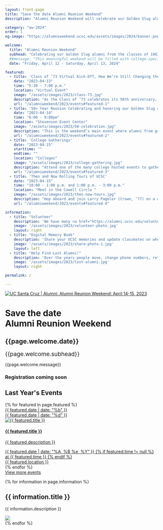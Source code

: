 ```yaml
---
layout: front-page
title: "Save the date Alumni Reunion Weekend"
description: "Alumni Reunion Weekend will celebrate our Golden Slug alumni from the classes of 1965-1973."

category: "aw-2024"
order: 1
og-image: "https://alumniweekend.ucsc.edu/assets/images/2024/banner.png"

welcome:
  title: "Alumni Reunion Weekend"
  subhead: "Celebrating our Golden Slug alumni from the classes of 1963 - 1974"
  ##message: "This meaningful weekend will be filled with college-specific events and <br/>special moments to honor alumni celebrating their 50th or greater reunion milestones. <br/>We are excited to welcome these pioneers back to UC Santa Cruz for this special weekend."
  date: "Friday, April 12 - Saturday, April 13, 2024"

featured:
  - title: 'Class of ‘73 Virtual Kick-Off, How We’re Still Changing the World'
    date: "2023-04-13"
    time: "5:30 - 7:00 p.m."
    location: "Virtual Event"
    image: "/assets/images/2023/class-73.jpg"
    description: "As the Class of ’73 celebrates its 50th anniversary, classmates will come together to reflect on how they are still changing the world. Hear and share about how the Class of ’73 has been at the forefront of progress over the past 50 years. Come celebrate the transformative impact of fellow classmates and colleagues."
    url: "/alumniweekend/2023/events#featured-1"
  - title: '50+ Year Reunion Celebrating and honoring our Golden Slug alumni from the classes of 1965-1973 Stevenson Events Center'
    date: "2023-04-14"
    time: "6:00 - 9:00pm"
    location: "Stevenson Event Center"
    image: "/assets/images/2023/50-celebration.jpg"
    description: "This is the weekend’s main event where alumni from graduating classes 1965 to 1973 will gather together to celebrate their milestone reunion. Alumni will be presented with the distinct recognition for their part in the history of UC Santa Cruz."
    url: "/alumniweekend/2023/events#featured-2"
  - title: 'College Gatherings'
    date: "2023-04-15"
    starttime: ""
    endtime: ""
    location: "Colleges"
    image: "/assets/images/2023/college-gathering.jpg"
    description: "Attend one of the many college hosted events to gather with classmates from your college in the libraries, dining halls and lounges you once called home. Review the full event listings to see events organized by college."
    url: "/alumniweekend/2023/events#featured-3"
  - title: 'Then and Now Rolling Tours of UCSC'
    date: "2023-04-15"
    time: "10:00 - 1:00 p.m. and 1:00 p.m. - 3:00 p.m."
    location: "Meet in the Cowell Circle "
    image: "/assets/images/2023/then-now-tours.jpg"
    description: "Hop aboard and join Larry Pageler (Crown, ’77) on a driving tour of campus to learn campus history, explore what is new and reminisce about our time as students."
    url: "/alumniweekend/2023/events#featured-4"

information:
  - title: "Volunteer"
    description: 'We have many <a href="https://alumni.ucsc.edu/volunteer/arw-volunteers.html">volunteer opportunities</a> for you to get involved now and during the weekend. <a href="https://docs.google.com/forms/d/e/1FAIpQLSe91dHZ5027XdMNNU__YX4gXrwRCdAH3tKNmfLz6kkxdz5bog/viewform">Sign-up to volunteer</a>.'
    image: '/assets/images/2023/volunteer-photo.jpg'
    layout: right
  - title: "Digital Memory Book"
    description: 'Share your UCSC memories and update classmates on where you are now. If you haven’t received an email invite to access the digital memory book, contact <a href="mailto:jmajane@ucsc.edu?subject=Digital%20Memory%20Book">Jesse Majane</a>.'
    image: '/assets/images/2023/share-photo-1.jpg' 
    layout: left
  - title: "Help Find Lost Alumni!"
    description: 'Over the years people move, change phone numbers, retire, create new email addresses and launch new social media profiles. We are asking for your help to find classmates we’ve lost touch with. If you have updated contact information for <a href="https://docs.google.com/spreadsheets/d/1_zyvwBJYMLJgws400imNdzGXCeQFGeYgqNrhnuLWTis/edit#gid=0">anyone on this list</a>, please reach out to <a href="mailto:alumni@ucsc.edu?subject=Help%20find%20lost%20alumni">alumni@ucsc.edu</a> so we can send them an invite to the weekend.'
    image: '/assets/images/2023/lost-alumni.jpg'
    layout: right

permalink: /

---
```



<a href="https://secure.ucsc.edu/s/1069/bp18/interior.aspx?sid=1069&gid=1001&pgid=4506&cid=9935&fid=9935&gfid=12816"> 
  <img src="https://alumniweekend.ucsc.edu/assets/images/2024/banner.png" class="img-full" alt="UC Santa Cruz | Alumni: Alumni Reunion Weekend: April 14-15, 2023">
</a>

<section class="content-centered" style="padding: 0">
  <div class="grid-container large">
      <h1 style="font-size: 2em;"><strong>Save the date<br />Alumni Reunion Weekend</strong></h1>
      <h2 style="font-size: 1.5em; display: block;"><strong>{{page.welcome.date}}</strong></h2>
      <span style="font-size: 1.35em; display: block;">{{page.welcome.subhead}}</span>
      <p class="lead" style="margin-top: 1em;"> {{page.welcome.message}}</p>
      <h3>Registration coming soon</h3>
  </div>
</section>



<style>
  .page-utilities {
    display: none;
  }
</style>


<section class="heading">
  <h2 class="underline">Last Year's Events</h2>
</section>
<div class="events-card-list fade-out-siblings">
  {% for featured in page.featured %}
    <a class="events-card" href="{{ featured.url }}">
      <div class="events-card-content">
        <div class="date">
          <div class="month">{{ featured.date | date: "%b" }}</div>
          <div class="day">{{ featured.date | date: "%d" }}</div>
        </div>
          <div class="inner">
            <div class="image">
            <img src="{{ featured.image }}" alt="{{ featured.title }}"/>
            </div>
            <div class="card-content">
              <h4 class="header underline">{{ featured.title }}</h4>
              <p class="event-description">{{ featured.description }}</p>
            <div class="tags">
              <span class="topics-title">
                <div class="time">
                <i class="fa fa-clock-o turquiose-text"></i> {{ featured.date | date: "%A, %B %e, %Y" }} {% if featured.time != null %} at {{ featured.time }} {% endif %}
                </div>
                <div class="location">
                  <i class="fa fa-map-marker turquiose-text"></i> {{ featured.location }}
                </div>
              </span>
            </div>
          </div>
        </div>
      </div>
    </a>
  {% endfor %}
</div>

<!-- End three current events: Tag Home to display -->
<div class="more no-border">
  <a href="/alumniweekend/2023/events" class="button primary">
    View more events
  </a>
</div>


{% for information in page.information %}
<section class="content-w-media {{ information.layout }}" style="margin: 0">
  <div class="grid-container large">
    <div class="inner">
      <div class="content">
        <h2 class="underline">{{ information.title }}</h2>
        <p>{{ information.description }}</p>
      </div>
      <div class="media">
          <img src="{{ information.image }}">
      </div>
    </div>
  </div>
</section>
{% endfor %}